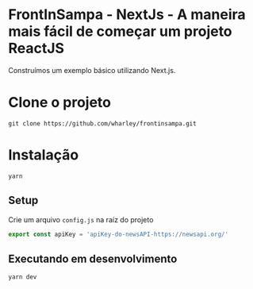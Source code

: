 # FrontInSampa - NextJs - A maneira mais fácil de começar um projeto ReactJS
  Construímos um exemplo básico utilizando Next.js.

# Clone o projeto
```
git clone https://github.com/wharley/frontinsampa.git
```
# Instalação
```
yarn
```

## Setup
  Crie um arquivo `config.js` na raíz do projeto
```javascript
export const apiKey = 'apiKey-do-newsAPI-https://newsapi.org/'
```

## Executando em desenvolvimento
```
yarn dev
```
